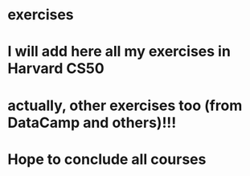 # exercises
#
# I will add here all my exercises in Harvard CS50
# actually, other exercises too (from DataCamp and others)!!!
#
# Hope to conclude all courses
